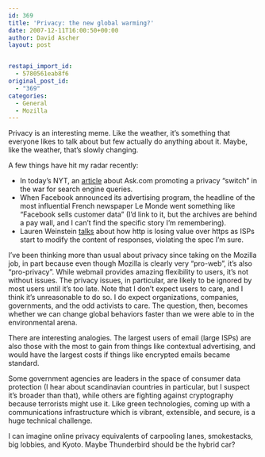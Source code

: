 ```yaml
---
id: 369
title: 'Privacy: the new global warming?'
date: 2007-12-11T16:00:50+00:00
author: David Ascher
layout: post


restapi_import_id:
  - 5780561eab8f6
original_post_id:
  - "369"
categories:
  - General
  - Mozilla
---
```

Privacy is an interesting meme. Like the weather, it&#8217;s something that everyone likes to talk about but few actually do anything about it. Maybe, like the weather, that&#8217;s slowly changing.

A few things have hit my radar recently:

  * In today&#8217;s NYT, an [article](http://www.nytimes.com/2007/12/11/technology/11ask.html?_r=1&oref=slogin) about Ask.com promoting a privacy &#8220;switch&#8221; in the war for search engine queries.
  * When Facebook announced its advertising program, the headline of the most influential French newspaper Le Monde went something like &#8220;Facebook sells customer data&#8221; (I&#8217;d link to it, but the archives are behind a pay wall, and I can&#8217;t find the specific story I&#8217;m remembering).
  * Lauren Weinstein [talks](http://lauren.vortex.com/archive/000338.html) about how http is losing value over https as ISPs start to modify the content of responses, violating the spec I&#8217;m sure.

I&#8217;ve been thinking more than usual about privacy since taking on the Mozilla job, in part because even though Mozilla is clearly very &#8220;pro-web&#8221;, it&#8217;s also &#8220;pro-privacy&#8221;. While webmail provides amazing flexibility to users, it&#8217;s not without issues. The privacy issues, in particular, are likely to be ignored by most users until it&#8217;s too late. Note that I don&#8217;t expect users to care, and I think it&#8217;s unreasonable to do so. I do expect organizations, companies, governments, and the odd activists to care. The question, then, becomes whether we can change global behaviors faster than we were able to in the environmental arena.

There are interesting analogies. The largest users of email (large ISPs) are also those with the most to gain from things like contextual advertising, and would have the largest costs if things like encrypted emails became standard.

Some government agencies are leaders in the space of consumer data protection (I hear about scandinavian countries in particular, but I suspect it&#8217;s broader than that), while others are fighting against cryptography because terrorists might use it. Like green technologies, coming up with a communications infrastructure which is vibrant, extensible, and secure, is a huge technical challenge.

I can imagine online privacy equivalents of carpooling lanes, smokestacks, big lobbies, and Kyoto. Maybe Thunderbird should be the hybrid car?